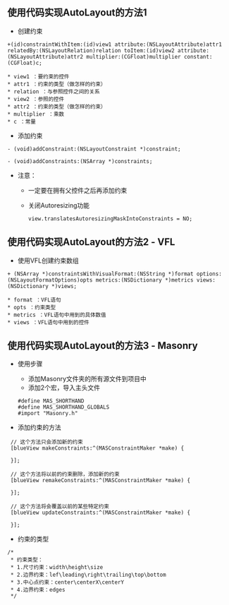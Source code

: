 ## 使用代码实现AutoLayout的方法1

* 创建约束

```objc
+(id)constraintWithItem:(id)view1 attribute:(NSLayoutAttribute)attr1 relatedBy:(NSLayoutRelation)relation toItem:(id)view2 attribute:(NSLayoutAttribute)attr2 multiplier:(CGFloat)multiplier constant:(CGFloat)c;

* view1 ：要约束的控件
* attr1 ：约束的类型（做怎样的约束）
* relation ：与参照控件之间的关系
* view2 ：参照的控件
* attr2 ：约束的类型（做怎样的约束）
* multiplier ：乘数
* c ：常量
```

* 添加约束

```objc
- (void)addConstraint:(NSLayoutConstraint *)constraint;

- (void)addConstraints:(NSArray *)constraints;
```

* 注意：

  * 一定要在拥有父控件之后再添加约束
  * 关闭Autoresizing功能

    ```objc
    view.translatesAutoresizingMaskIntoConstraints = NO;
    ```



## 使用代码实现AutoLayout的方法2 - VFL

* 使用VFL创建约束数组

```objc
+ (NSArray *)constraintsWithVisualFormat:(NSString *)format options:(NSLayoutFormatOptions)opts metrics:(NSDictionary *)metrics views:(NSDictionary *)views;

* format ：VFL语句
* opts ：约束类型
* metrics ：VFL语句中用到的具体数值
* views ：VFL语句中用到的控件

```

## 使用代码实现AutoLayout的方法3 - Masonry

- 使用步骤
    - 添加Masonry文件夹的所有源文件到项目中
    - 添加2个宏，导入主头文件
    ```objc
    #define MAS_SHORTHAND
    #define MAS_SHORTHAND_GLOBALS
    #import "Masonry.h"

    ```

- 添加约束的方法

```objc
 // 这个方法只会添加新的约束
 [blueView makeConstraints:^(MASConstraintMaker *make) {

 }];

 // 这个方法将以前的约束删除，添加新的约束
 [blueView remakeConstraints:^(MASConstraintMaker *make) {

 }];

 // 这个方法将会覆盖以前的某些特定约束
 [blueView updateConstraints:^(MASConstraintMaker *make) {

 }];
```

- 约束的类型

```objc
/*
 * 约束类型：
 * 1.尺寸约束：width\height\size
 * 2.边界约束：lef\leading\right\trailing\top\bottom
 * 3.中心点约束：center\centerX\centerY
 * 4.边界约束：edges
 */

```
